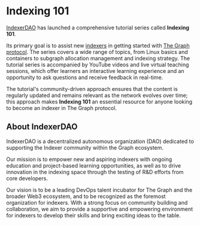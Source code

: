 # Indexing 101

[IndexerDAO](https://www.indexerdao.com/) has launched a comprehensive tutorial series called **Indexing 101**. 

Its primary goal is to assist new [indexers](https://thegraph.com/docs/en/network/indexing/) in getting started with [The Graph protocol](https://thegraph.com/en/). The series covers a wide range of topics, from Linux basics and containers to subgraph allocation management and indexing strategy. The tutorial series is accompanied by YouTube videos and live virtual teaching sessions, which offer learners an interactive learning experience and an opportunity to ask questions and receive feedback in real-time. 

The tutorial's community-driven approach ensures that the content is regularly updated and remains relevant as the network evolves over time; this approach makes **Indexing 101** an essential resource for anyone looking to become an indexer in The Graph protocol.

## About IndexerDAO

IndexerDAO is a decentralized autonomous organization (DAO) dedicated to supporting the Indexer community within the Graph ecosystem.

Our mission is to empower new and aspiring indexers with ongoing education and project-based learning opportunities, as well as to drive innovation in the indexing space through the testing of R&D efforts from core developers.

Our vision is to be a leading DevOps talent incubator for The Graph and the broader Web3 ecosystem, and to be recognized as the foremost organization for indexers. With a strong focus on community building and collaboration, we aim to provide a supportive and empowering environment for indexers to develop their skills and bring exciting ideas to the table.
